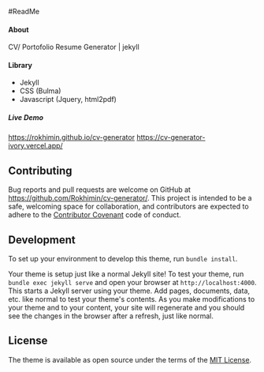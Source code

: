 
#ReadMe

#### About
CV/ Portofolio Resume Generator | jekyll

#### Library
- Jekyll
- CSS (Bulma)
- Javascript (Jquery, html2pdf)
  
##### Live Demo 
https://rokhimin.github.io/cv-generator
https://cv-generator-ivory.vercel.app/

## Contributing

Bug reports and pull requests are welcome on GitHub at https://github.com/Rokhimin/cv-generator/. This project is intended to be a safe, welcoming space for collaboration, and contributors are expected to adhere to the [Contributor Covenant](https://www.contributor-covenant.org/) code of conduct.

## Development

To set up your environment to develop this theme, run `bundle install`.

Your theme is setup just like a normal Jekyll site! To test your theme, run `bundle exec jekyll serve` and open your browser at `http://localhost:4000`. This starts a Jekyll server using your theme. Add pages, documents, data, etc. like normal to test your theme's contents. As you make modifications to your theme and to your content, your site will regenerate and you should see the changes in the browser after a refresh, just like normal.

## License

The theme is available as open source under the terms of the [MIT License](https://opensource.org/licenses/MIT).
